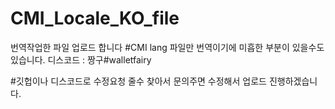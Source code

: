# CMI_Locale_KO_file
번역작업한 파일 업로드 합니다
#CMI lang 파일만 번역이기에 미흡한 부분이 있을수도있습니다.  디스코드 : 짱구#walletfairy

#깃헙이나 디스코드로 수정요청 줄수 찾아서 문의주면 수정해서 업로드 진행하겠습니다.
